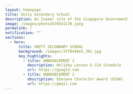 ```yaml
---
layout: homepage
title: Unity Secondary School
description: An Isomer site of the Singapore Government
image: /images/photo1670341176.jpeg
permalink: /
notification: ""
sections:
  - hero:
      title: UNITY SECONDARY SCHOOL
      background: /images/37f0448e5_391.jpg
      key_highlights:
        - title: ANNOUNCEMENT 1
          description: Holiday Lesson & CCA Schedule
          url: https://google.com
        - title: ANNOUNCEMENT 2
          description: Edusave Character Award (ECHA)
          url: https://gmail.com
---
```

